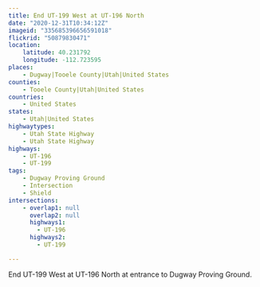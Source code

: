 ```yaml
---
title: End UT-199 West at UT-196 North
date: "2020-12-31T10:34:12Z"
imageid: "335685396656591018"
flickrid: "50879830471"
location:
    latitude: 40.231792
    longitude: -112.723595
places:
    - Dugway|Tooele County|Utah|United States
counties:
    - Tooele County|Utah|United States
countries:
    - United States
states:
    - Utah|United States
highwaytypes:
    - Utah State Highway
    - Utah State Highway
highways:
    - UT-196
    - UT-199
tags:
    - Dugway Proving Ground
    - Intersection
    - Shield
intersections:
    - overlap1: null
      overlap2: null
      highways1:
        - UT-196
      highways2:
        - UT-199

---
```

End UT-199 West at UT-196 North at entrance to Dugway Proving Ground.